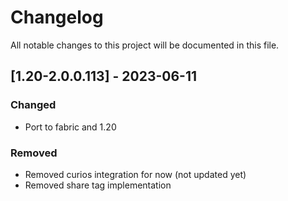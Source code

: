 # Changelog
All notable changes to this project will be documented in this file.

## [1.20-2.0.0.113] - 2023-06-11
### Changed
 - Port to fabric and 1.20

### Removed
 - Removed curios integration for now (not updated yet)
 - Removed share tag implementation